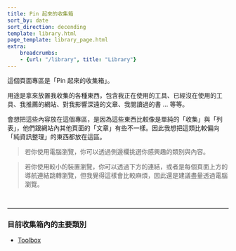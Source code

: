```yaml
---
title: Pin 起來的收集箱
sort_by: date
sort_direction: decending
template: library.html
page_template: library_page.html
extra: 
    breadcrumbs: 
    - {url: "/library", title: "Library"}
---
```


這個頁面專區是「Pin 起來的收集箱」。

用途是拿來放置我收集的各種東西，包含我正在使用的工具、已經沒在使用的工具、我推薦的網站、對我影響深遠的文章、我閱讀過的書 ... 等等。

會想把這些內容放在這個專區，是因為這些東西比較像是單純的「收集」與「列表」，他們跟網站內其他頁面的「文章」有些不一樣。因此我想把這類比較偏向「純資訊整理」的東西都放在這區。

> 若你使用電腦瀏覽，你可以透過側邊欄挑選你感興趣的類別與內容。

> 若你使用較小的裝置瀏覽，你可以透過下方的連結，或者是每個頁面上方的導航連結跳轉瀏覽，但我覺得這樣會比較麻煩，因此還是建議盡量透過電腦瀏覽。

<br>

---

### 目前收集箱內的主要類別

- [Toolbox](/library/toolbox)
